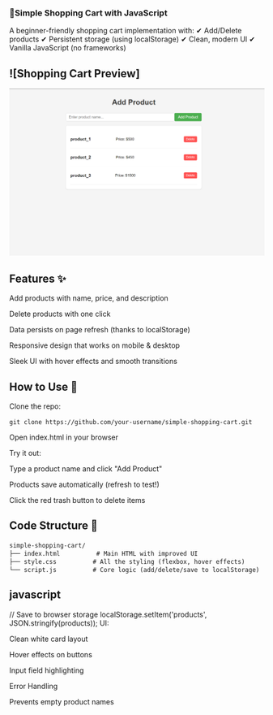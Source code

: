 ### 🛒Simple Shopping Cart with JavaScript 
A beginner-friendly shopping cart implementation with:
  ✔ Add/Delete products
  ✔ Persistent storage (using localStorage)
  ✔ Clean, modern UI
  ✔ Vanilla JavaScript (no frameworks)

## ![Shopping Cart Preview]
<img src="./preview.png" alt="Preview" width="800">

## Features ✨
Add products with name, price, and description

Delete products with one click

Data persists on page refresh (thanks to localStorage)

Responsive design that works on mobile & desktop

Sleek UI with hover effects and smooth transitions

## How to Use 🚀
Clone the repo:
```
git clone https://github.com/your-username/simple-shopping-cart.git
```
Open index.html in your browser

Try it out:

Type a product name and click "Add Product"

Products save automatically (refresh to test!)

Click the red trash button to delete items

## Code Structure 📁
```
simple-shopping-cart/
├── index.html          # Main HTML with improved UI
├── style.css          # All the styling (flexbox, hover effects)
└── script.js          # Core logic (add/delete/save to localStorage)
```
## javascript
// Save to browser storage
localStorage.setItem('products', JSON.stringify(products));
UI:

Clean white card layout

Hover effects on buttons

Input field highlighting

Error Handling

Prevents empty product names
